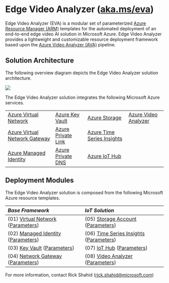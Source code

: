 # Edge Video Analyzer ([aka.ms/eva](https://aka.ms/eva))

Edge Video Analyzer (EVA) is a modular set of parameterized [Azure Resource Manager (ARM)](https://docs.microsoft.com/azure/azure-resource-manager/management/overview) templates for the automated deployment of an end-to-end edge video AI solution in Microsoft Azure. Edge Video Analyzer provides a lightweight and customizable resource deployment framework based upon the [Azure Video Analyzer (AVA)](https://docs.microsoft.com/en-us/azure/azure-video-analyzer/video-analyzer-docs/overview) pipeline.

## Solution Architecture

The following overview diagram depicts the Edge Video Analyzer solution architecture.

![](https://docs.microsoft.com/en-us/azure/azure-video-analyzer/video-analyzer-docs/media/overview/product-diagram.svg)

The Edge Video Analyzer solution integrates the following Microsoft Azure services.

<table>
    <tr>
        <td>
            <a href="https://docs.microsoft.com/azure/virtual-network/virtual-networks-overview" target="_blank">Azure Virtual Network</a>
        </td>
        <td>
            <a href="https://docs.microsoft.com/azure/key-vault/key-vault-overview" target="_blank">Azure Key Vault</a>
        </td>
        <td>
            <a href="https://docs.microsoft.com/azure/storage" target="_blank">Azure Storage</a>
        </td>
        <td>
            <a href="https://docs.microsoft.com/en-us/azure/azure-video-analyzer/video-analyzer-docs/overview" target="_blank">Azure Video Analyzer</a>
        </td>
    </tr>
    <tr>
        <td>
            <a href="https://docs.microsoft.com/azure/vpn-gateway/vpn-gateway-about-vpngateways" target="_blank">Azure Virtual Network Gateway</a>
        </td>
        <td>
            <a href="https://docs.microsoft.com/azure/private-link/private-link-overview" target="_blank">Azure Private Link</a>
        </td>
        <td>
            <a href="https://docs.microsoft.com/en-us/azure/time-series-insights/overview-what-is-tsi" target="_blank">Azure Time Series Insights</a>
        </td>
        </td>
        <td>
    </tr>
    <tr>
        <td>
            <a href="https://docs.microsoft.com/azure/active-directory/managed-identities-azure-resources/overview" target="_blank">Azure Managed Identity</a>
        </td>
        <td>
            <a href="https://docs.microsoft.com/azure/dns/private-dns-overview" target="_blank">Azure Private DNS</a>
        </td>
        <td>
            <a href="https://docs.microsoft.com/en-us/azure/iot-hub/about-iot-hub" target="_blank">Azure IoT Hub</a>
        </td>
        </td>
        <td>
    </tr>
</table>

## Deployment Modules

The Edge Video Analyzer solution is composed from the following Microsoft Azure resource templates.

| *Base Framework* | *IoT Solution* |
| :--------------- | :------------- |
| (01) [Virtual Network](BaseFramework/01.VirtualNetwork/Template.json) ([Parameters](BaseFramework/01.VirtualNetwork/Template.Parameters.json)) | (05) [Storage Account](IoTSolution/05.StorageAccount/Template.json) ([Parameters](IoTSolution/05.StorageAccount/Template.Parameters.json)) |
| (02) [Managed Identity](BaseFramework/02.ManagedIdentity/Template.json) ([Parameters](BaseFramework/02.ManagedIdentity/Template.Parameters.json)) | (06) [Time Series Insights](IoTSolution/06.TimeSeriesInsights/Template.json) ([Parameters](IoTSolution/06.TimeSeriesInsights/Template.Parameters.json)) |
| (03) [Key Vault](BaseFramework/03.KeyVault/Template.json) ([Parameters](BaseFramework/03.KeyVault/Template.Parameters.json)) | (07) [IoT Hub](IoTSolution/07.IoTHub/Template.json) ([Parameters](IoTSolution/07.IoTHub/Template.Parameters.json)) |
| (04) [Network Gateway](BaseFramework/04.NetworkGateway/Template.json) ([Parameters](BaseFramework/04.NetworkGateway/Template.Parameters.json)) | (08) [Video Analyzer](IoTSolution/08.VideoAnalyzer/Template.json) ([Parameters](IoTSolution/08.VideoAnalyzer/Template.Parameters.json)) |

For more information, contact Rick Shahid (rick.shahid@microsoft.com)
